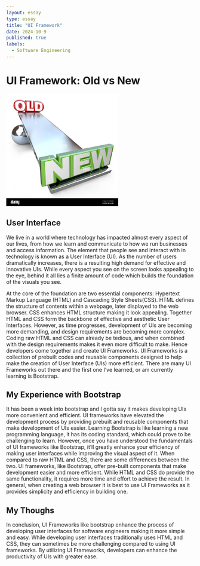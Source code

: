 ```yaml
---
layout: essay
type: essay
title: "UI Framework"
date: 2024-10-9
published: true
labels:
  - Software Engineering
---
```


<body>
  <h1>UI Framework: Old vs New</h1>
  <img src="../img/oldvsnewimage.jpg" width="300px" height="300px">
  <br>
  <h2>User Interface</h2>
  <p>
We live in a world where technology has impacted almost every aspect of our lives, from how we learn and communicate to how we run businesses and access information. The element that people see and interact with in technology is known as a User Interface (UI). As the number of users dramatically increases, there is a resulting high demand for effective and innovative UIs. While every aspect you see on the screen looks appealing to the eye, behind it all lies a finite amount of code which builds the foundation of the visuals you see. 
  </p>
  <p> 
At the core of the foundation are two essential components: Hypertext Markup Language (HTML) and Cascading Style Sheets(CSS). HTML defines the structure of contents within a webpage, later displayed to the web browser. CSS enhances HTML structure making it look appealing. Together HTML and CSS form the backbone of effective and aesthetic User Interfaces. However, as time progresses, development of UIs are becoming more demanding, and design requirements are becoming more complex. Coding raw HTML and CSS can already be tedious, and when combined with the design requirements makes it even more difficult to make. Hence developers come together and create UI Frameworks. UI Frameworks is a collection of prebuilt codes and reusable components designed to help make the creation of User Interface (UIs) more efficient. There are many UI Frameworks out there and the first one I’ve learned, or am currently learning is Bootstrap.
  </p>
  <h2>My Experience with Bootstrap</h2>
  <p>
It has been a week into bootstrap and I gotta say it makes developing UIs more convenient and efficient. UI frameworks have elevated the development process by providing prebuilt and reusable components that make development of UIs easier. Learning Bootstrap is like learning a new programming language, it has its coding standard, which could prove to be challenging to learn. However, once you have understood the fundamentals of UI frameworks like Bootstrap, it’ll greatly enhance your efficiency of making user interfaces while improving the visual aspect of it. When compared to raw HTML and CSS, there are some differences between the two. UI frameworks, like Bootstrap, offer pre-built components that make development easier and more efficient. While HTML and CSS do provide the same functionality, it requires more time and effort to achieve the result. In general, when creating a web browser it is best to use UI Frameworks as it provides simplicity and efficiency in building one. 
  </p>
  <h2>My Thoughs</h2>
  <p>
In conclusion, UI Frameworks like bootstrap enhance the process of developing user interfaces for software engineers making it more simple and easy. While developing user interfaces traditionally uses HTML and CSS, they can sometimes be more challenging compared to using UI frameworks. By utilizing UI Frameworks, developers can enhance the productivity of UIs with greater ease. 
  </p>
</body>
